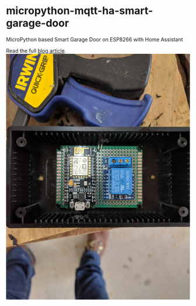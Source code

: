 # micropython-mqtt-ha-smart-garage-door

MicroPython based Smart Garage Door on ESP8266 with Home Assistant

Read the full [blog article](https://selfhostedhome.com/diy-smart-garage-door-opener/).
![Project](images/project.jpg)
